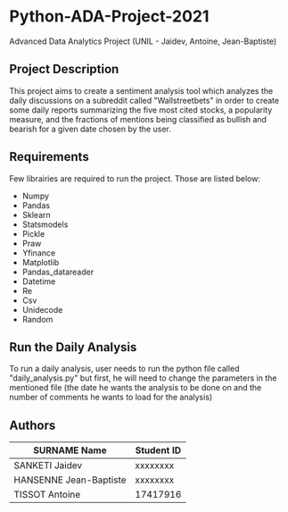 # Python-ADA-Project-2021
Advanced Data Analytics Project (UNIL - Jaidev, Antoine, Jean-Baptiste)

## Project Description

This project aims to create a sentiment analysis tool which analyzes the daily discussions on a subreddit called "Wallstreetbets" in order to create some daily reports summarizing the five most cited stocks, a popularity measure, and the fractions of mentions being classified as bullish and bearish for a given date chosen by the user. 

## Requirements

Few librairies are required to run the project. Those are listed below:

* Numpy
* Pandas
* Sklearn
* Statsmodels
* Pickle
* Praw
* Yfinance
* Matplotlib
* Pandas_datareader
* Datetime
* Re
* Csv
* Unidecode
* Random

## Run the Daily Analysis

To run a daily analysis, user needs to run the python file called "daily_analysis.py" but first, he will need to change the parameters in the mentioned file (the date he wants the analysis to be done on and the number of comments he wants to load for the analysis)

## Authors

| SURNAME Name           | Student ID |
| ---------------------- | ---------- |
| SANKETI Jaidev         |  xxxxxxxx  |
| HANSENNE Jean-Baptiste |  xxxxxxxx  |
| TISSOT Antoine         |  17417916  |
